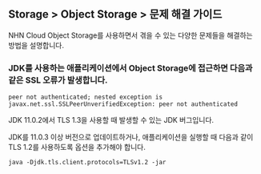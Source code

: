 ## Storage > Object Storage > 문제 해결 가이드
NHN Cloud Object Storage를 사용하면서 겪을 수 있는 다양한 문제들을 해결하는 방법을 설명합니다.

<h3>JDK를 사용하는 애플리케이션에서 Object Storage에 접근하면 다음과 같은 SSL 오류가 발생합니다. </h3>

```
peer not authenticated; nested exception is javax.net.ssl.SSLPeerUnverifiedException: peer not authenticated
```

JDK 11.0.2에서 TLS 1.3을 사용할 때 발생할 수 있는 JDK 버그입니다. 

JDK를 11.0.3 이상 버전으로 업데이트하거나, 애플리케이션을 실행할 때 다음과 같이 TLS 1.2를 사용하도록 옵션을 추가해야 합니다.

```
java -Djdk.tls.client.protocols=TLSv1.2 -jar
```
